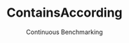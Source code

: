---
layout: docu
title: ContainsAccording
subtitle: Continuous Benchmarking
selected: Contains_Tpch
expanded: Benchmarking
benchmark: /individual_results/ContainsAccording.html
---